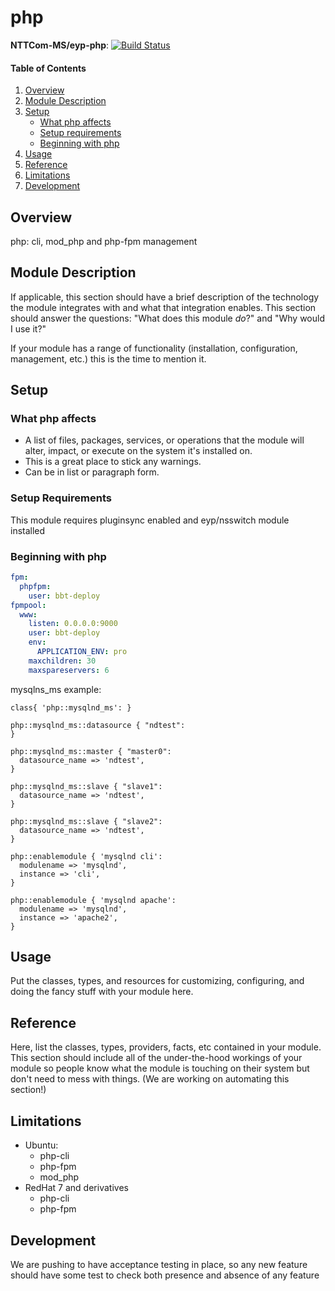 # php

**NTTCom-MS/eyp-php**: [![Build Status](https://travis-ci.org/NTTCom-MS/eyp-php.png?branch=master)](https://travis-ci.org/NTTCom-MS/eyp-php)

#### Table of Contents

1. [Overview](#overview)
2. [Module Description](#module-description)
3. [Setup](#setup)
    * [What php affects](#what-php-affects)
    * [Setup requirements](#setup-requirements)
    * [Beginning with php](#beginning-with-php)
4. [Usage](#usage)
5. [Reference](#reference)
5. [Limitations](#limitations)
6. [Development](#development)

## Overview

php: cli, mod_php and php-fpm management

## Module Description

If applicable, this section should have a brief description of the technology
the module integrates with and what that integration enables. This section
should answer the questions: "What does this module *do*?" and "Why would I use
it?"

If your module has a range of functionality (installation, configuration,
management, etc.) this is the time to mention it.

## Setup

### What php affects

* A list of files, packages, services, or operations that the module will alter,
  impact, or execute on the system it's installed on.
* This is a great place to stick any warnings.
* Can be in list or paragraph form.

### Setup Requirements

This module requires pluginsync enabled and eyp/nsswitch module installed

### Beginning with php

```yaml
fpm:
  phpfpm:
    user: bbt-deploy
fpmpool:
  www:
    listen: 0.0.0.0:9000
    user: bbt-deploy
    env:
      APPLICATION_ENV: pro
    maxchildren: 30
    maxspareservers: 6
```
mysqlns_ms example:
```puppet
class{ 'php::mysqlnd_ms': }

php::mysqlnd_ms::datasource { "ndtest":
}

php::mysqlnd_ms::master { "master0":
  datasource_name => 'ndtest',
}

php::mysqlnd_ms::slave { "slave1":
  datasource_name => 'ndtest',
}

php::mysqlnd_ms::slave { "slave2":
  datasource_name => 'ndtest',
}

php::enablemodule { 'mysqlnd cli':
  modulename => 'mysqlnd',
  instance => 'cli',
}

php::enablemodule { 'mysqlnd apache':
  modulename => 'mysqlnd',
  instance => 'apache2',
}
```

## Usage

Put the classes, types, and resources for customizing, configuring, and doing
the fancy stuff with your module here.

## Reference

Here, list the classes, types, providers, facts, etc contained in your module.
This section should include all of the under-the-hood workings of your module so
people know what the module is touching on their system but don't need to mess
with things. (We are working on automating this section!)

## Limitations

* Ubuntu:
  * php-cli
  * php-fpm
  * mod_php
* RedHat 7 and derivatives
  * php-cli
  * php-fpm

## Development

We are pushing to have acceptance testing in place, so any new feature should
have some test to check both presence and absence of any feature
